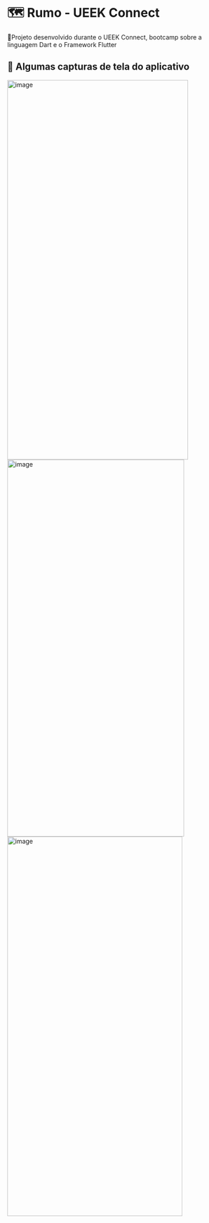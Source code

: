 #  🗺️ Rumo -  UEEK Connect

🚀Projeto desenvolvido durante o UEEK Connect, bootcamp sobre a linguagem Dart e o Framework Flutter
 ## 📱 Algumas capturas de tela do aplicativo 
 <img width="412" height="863" alt="image" src="https://github.com/user-attachments/assets/e2bf97d6-fc92-42db-a4c5-2c793e692be1" />
<img width="403" height="857" alt="image" src="https://github.com/user-attachments/assets/77ee46d3-7a1b-4e3f-a16e-34e184080045" />
<img width="399" height="863" alt="image" src="https://github.com/user-attachments/assets/ca3302fa-7826-4404-a662-1c12f46bf636" />


